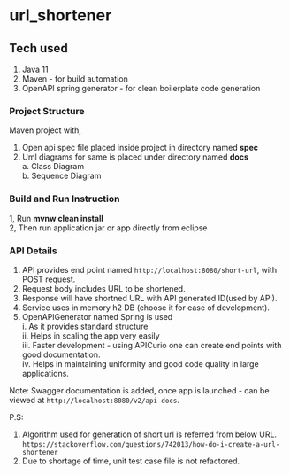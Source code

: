 # url_shortener

## Tech used
1. Java 11  
2. Maven - for build automation  
3. OpenAPI spring generator - for clean boilerplate code generation  

### Project Structure
Maven project with, 
1. Open api spec file placed inside project in directory named __spec__
2. Uml diagrams for same is placed under directory named __docs__  
    a. Class Diagram  
    b. Sequence Diagram

### Build and Run Instruction
1, Run __mvnw clean install__  
2, Then run application jar or app directly from eclipse

### API Details

1. API provides end point named `http://localhost:8080/short-url`, with POST request.  
2. Request body includes URL to be shortened.  
3. Response will have shortned URL with API generated ID(used by API).  
4. Service uses in memory h2 DB (choose it for ease of development).  
5. OpenAPIGenerator named Spring is used  
    i. As it provides standard structure  
    ii. Helps in scaling the app very easily  
    iii. Faster development - using APICurio one can create end points with good documentation.  
    iv. Helps in maintaining uniformity and good code quality in large applications.

Note: Swagger documentation is added, once app is launched - can be viewed at `http://localhost:8080/v2/api-docs`.  


P.S: 
1. Algorithm used for generation of short url is referred from below URL.
`https://stackoverflow.com/questions/742013/how-do-i-create-a-url-shortener`  
2. Due to shortage of time, unit test case file is not refactored.
